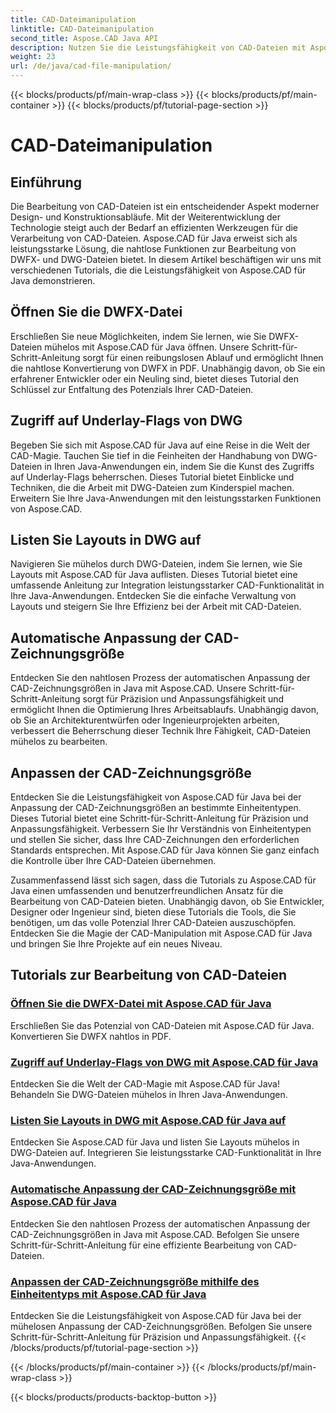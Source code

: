 ```yaml
---
title: CAD-Dateimanipulation
linktitle: CAD-Dateimanipulation
second_title: Aspose.CAD Java API
description: Nutzen Sie die Leistungsfähigkeit von CAD-Dateien mit Aspose.CAD für Java! Konvertieren Sie DWFX in PDF, greifen Sie mit unseren Tutorials auf DWG-Flags zu, listen Sie Layouts auf und passen Sie Größen automatisch an.
weight: 23
url: /de/java/cad-file-manipulation/
---
```


{{< blocks/products/pf/main-wrap-class >}}
{{< blocks/products/pf/main-container >}}
{{< blocks/products/pf/tutorial-page-section >}}

# CAD-Dateimanipulation


## Einführung

Die Bearbeitung von CAD-Dateien ist ein entscheidender Aspekt moderner Design- und Konstruktionsabläufe. Mit der Weiterentwicklung der Technologie steigt auch der Bedarf an effizienten Werkzeugen für die Verarbeitung von CAD-Dateien. Aspose.CAD für Java erweist sich als leistungsstarke Lösung, die nahtlose Funktionen zur Bearbeitung von DWFX- und DWG-Dateien bietet. In diesem Artikel beschäftigen wir uns mit verschiedenen Tutorials, die die Leistungsfähigkeit von Aspose.CAD für Java demonstrieren.

## Öffnen Sie die DWFX-Datei

Erschließen Sie neue Möglichkeiten, indem Sie lernen, wie Sie DWFX-Dateien mühelos mit Aspose.CAD für Java öffnen. Unsere Schritt-für-Schritt-Anleitung sorgt für einen reibungslosen Ablauf und ermöglicht Ihnen die nahtlose Konvertierung von DWFX in PDF. Unabhängig davon, ob Sie ein erfahrener Entwickler oder ein Neuling sind, bietet dieses Tutorial den Schlüssel zur Entfaltung des Potenzials Ihrer CAD-Dateien.

## Zugriff auf Underlay-Flags von DWG

Begeben Sie sich mit Aspose.CAD für Java auf eine Reise in die Welt der CAD-Magie. Tauchen Sie tief in die Feinheiten der Handhabung von DWG-Dateien in Ihren Java-Anwendungen ein, indem Sie die Kunst des Zugriffs auf Underlay-Flags beherrschen. Dieses Tutorial bietet Einblicke und Techniken, die die Arbeit mit DWG-Dateien zum Kinderspiel machen. Erweitern Sie Ihre Java-Anwendungen mit den leistungsstarken Funktionen von Aspose.CAD.

## Listen Sie Layouts in DWG auf

Navigieren Sie mühelos durch DWG-Dateien, indem Sie lernen, wie Sie Layouts mit Aspose.CAD für Java auflisten. Dieses Tutorial bietet eine umfassende Anleitung zur Integration leistungsstarker CAD-Funktionalität in Ihre Java-Anwendungen. Entdecken Sie die einfache Verwaltung von Layouts und steigern Sie Ihre Effizienz bei der Arbeit mit CAD-Dateien.

## Automatische Anpassung der CAD-Zeichnungsgröße

Entdecken Sie den nahtlosen Prozess der automatischen Anpassung der CAD-Zeichnungsgrößen in Java mit Aspose.CAD. Unsere Schritt-für-Schritt-Anleitung sorgt für Präzision und Anpassungsfähigkeit und ermöglicht Ihnen die Optimierung Ihres Arbeitsablaufs. Unabhängig davon, ob Sie an Architekturentwürfen oder Ingenieurprojekten arbeiten, verbessert die Beherrschung dieser Technik Ihre Fähigkeit, CAD-Dateien mühelos zu bearbeiten.

## Anpassen der CAD-Zeichnungsgröße

Entdecken Sie die Leistungsfähigkeit von Aspose.CAD für Java bei der Anpassung der CAD-Zeichnungsgrößen an bestimmte Einheitentypen. Dieses Tutorial bietet eine Schritt-für-Schritt-Anleitung für Präzision und Anpassungsfähigkeit. Verbessern Sie Ihr Verständnis von Einheitentypen und stellen Sie sicher, dass Ihre CAD-Zeichnungen den erforderlichen Standards entsprechen. Mit Aspose.CAD für Java können Sie ganz einfach die Kontrolle über Ihre CAD-Dateien übernehmen.

Zusammenfassend lässt sich sagen, dass die Tutorials zu Aspose.CAD für Java einen umfassenden und benutzerfreundlichen Ansatz für die Bearbeitung von CAD-Dateien bieten. Unabhängig davon, ob Sie Entwickler, Designer oder Ingenieur sind, bieten diese Tutorials die Tools, die Sie benötigen, um das volle Potenzial Ihrer CAD-Dateien auszuschöpfen. Entdecken Sie die Magie der CAD-Manipulation mit Aspose.CAD für Java und bringen Sie Ihre Projekte auf ein neues Niveau.
## Tutorials zur Bearbeitung von CAD-Dateien
### [Öffnen Sie die DWFX-Datei mit Aspose.CAD für Java](./open-dwfx-file/)
Erschließen Sie das Potenzial von CAD-Dateien mit Aspose.CAD für Java. Konvertieren Sie DWFX nahtlos in PDF.
### [Zugriff auf Underlay-Flags von DWG mit Aspose.CAD für Java](./accessing-underlay-flags-of-dwg/)
Entdecken Sie die Welt der CAD-Magie mit Aspose.CAD für Java! Behandeln Sie DWG-Dateien mühelos in Ihren Java-Anwendungen.
### [Listen Sie Layouts in DWG mit Aspose.CAD für Java auf](./list-layouts-in-dwg/)
Entdecken Sie Aspose.CAD für Java und listen Sie Layouts mühelos in DWG-Dateien auf. Integrieren Sie leistungsstarke CAD-Funktionalität in Ihre Java-Anwendungen.
### [Automatische Anpassung der CAD-Zeichnungsgröße mit Aspose.CAD für Java](./auto-adjusting-cad-drawing-size/)
Entdecken Sie den nahtlosen Prozess der automatischen Anpassung der CAD-Zeichnungsgrößen in Java mit Aspose.CAD. Befolgen Sie unsere Schritt-für-Schritt-Anleitung für eine effiziente Bearbeitung von CAD-Dateien.
### [Anpassen der CAD-Zeichnungsgröße mithilfe des Einheitentyps mit Aspose.CAD für Java](./adjusting-cad-drawing-size-using-unit-type/)
Entdecken Sie die Leistungsfähigkeit von Aspose.CAD für Java bei der mühelosen Anpassung der CAD-Zeichnungsgrößen. Befolgen Sie unsere Schritt-für-Schritt-Anleitung für Präzision und Anpassungsfähigkeit.
{{< /blocks/products/pf/tutorial-page-section >}}

{{< /blocks/products/pf/main-container >}}
{{< /blocks/products/pf/main-wrap-class >}}

{{< blocks/products/products-backtop-button >}}
